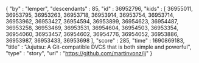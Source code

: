 {
  "by" : "lemper",
  "descendants" : 85,
  "id" : 36952796,
  "kids" : [ 36955011, 36953795, 36953263, 36953718, 36953914, 36953754, 36953714, 36953962, 36953427, 36954594, 36953899, 36954623, 36954487, 36953258, 36953469, 36953531, 36954604, 36954503, 36953354, 36954060, 36953457, 36954602, 36954776, 36954052, 36953886, 36953987, 36953433, 36953698 ],
  "score" : 285,
  "time" : 1690869183,
  "title" : "Jujutsu: A Git-compatible DVCS that is both simple and powerful",
  "type" : "story",
  "url" : "https://github.com/martinvonz/jj"
}
